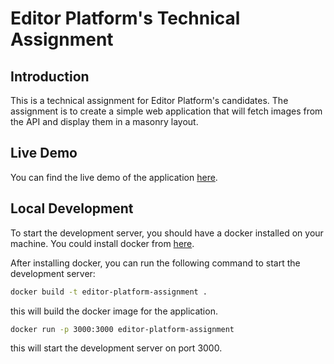 # Editor Platform's Technical Assignment

## Introduction

This is a technical assignment for Editor Platform's candidates.
The assignment is
to create a simple web application that will fetch images from the API and display them in a masonry layout.

## Live Demo

You can find the live demo of the application [here](https://www.editor-platform-technical-assignment.xyz).

## Local Development

To start the development server, you should have a docker installed on your machine.
You could install docker from [here](https://docs.docker.com/get-docker/).

After installing docker, you can run the following command to start the development server:
```bash
docker build -t editor-platform-assignment .
```
this will build the docker image for the application.
```bash
docker run -p 3000:3000 editor-platform-assignment
```
this will start the development server on port 3000.
